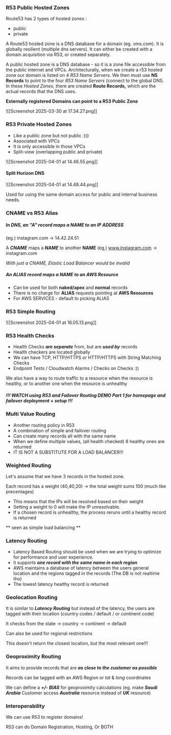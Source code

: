 
### R53 Public Hosted Zones

Route53 has 2 types of hosted zones : 
- public 
- private

A Route53 hosted zone is a DNS database for a domain (eg. vms.com). It is globally resilient (multiple dns servers). It can either be created with a domain acquisition via R53, or created separately.

A public hosted zone is a DNS database - so it is a zone file accessible from the public internet and VPCs.
Architecturally, when we create a r53 hosted zone our domain is listed on 4 *R53 Name Servers*. We then must use **NS Records** to point to the four *R53 Name Servers* (connect to the global DNS. In these *Hosted Zones*, there are created **Route Records,** which are the actual records that the DNS uses.

**Externally registered Domains can point to a R53 Public Zone**

![[Screenshot 2025-03-30 at 17.34.27.png]]

### R53 Private Hosted Zones

- Like a public zone but not public :)))
- Associated with VPCs
- It is only accessible in those VPCs
- Split-view (overlapping public and private)

![[Screenshot 2025-04-01 at 14.46.55.png]]

#### Split Horizon DNS

![[Screenshot 2025-04-01 at 14.48.44.png]]

Used for using the same domain access for public and internal business needs.


### CNAME vs R53 Alias

##### In DNS, an "A" record maps a **NAME** to an **IP ADDRESS**
(eg.) instagram.com -> 14.42.24.51

A ***CNAME*** maps a ***NAME*** to another **NAME**
(eg,) www.instagram.com -> instagram.com

*With just a CNAME, Elastic Load Balancer would be invalid*

##### An **ALIAS** record maps a **NAME** to an **AWS Resource**

- Can be used for both **naked/apex** and **normal** records
- There is no charge for **ALIAS** requests pointing at **AWS Resources**
- For AWS SERVICES - default to picking ALIAS


### R53 Simple Routing

![[Screenshot 2025-04-01 at 16.05.13.png]]

### R53 Health Checks

- Health Checks ***are separate*** from, but are ***used by*** records
- Health checkers are located globally
- We can have TCP, HTTP/HTTPS or HTTP/HTTPS with String Matching Checks
- Endpoint Tests / Cloudwatch Alarms / Checks on Checks :))

We also have a way to route traffic to a resource when the resource is healthy, or to another one when the resource is unhealthy
##### !!! WATCH using R53 and Failover Routing DEMO Part 1 for homepage and failover deployment + setup !!!


### Multi Value Routing

- Another routing policy in R53
- A combination of simple and failover routing
- Can create many records all with the same name
- When we define multiple values, (all health checked) 8 healthy ones are returned
- IT IS NOT A SUBSTITUTE FOR A LOAD BALANCER!!!

### Weighted Routing

Let's assume that we have 3 records in the hosted zone. 

Each record has a weight (40,40,20) -> the total weight sums 100 (much like precentages)

- This means that the IPs will be resolved based on their weight
- Setting a weight to 0 will make the IP unresolvable.
- If a chosen record is unhealthy, the process reruns until a healthy record is returned

** seen as simple load balancing ** 



### Latency Routing

- Latency Based Routing should be used when we are trying to optimize for performance and user experience.
- it supports ***one record with the same name in each region***
- AWS maintains a database of latency between the users general location and the regions tagged in the records (The DB is not realtime tho)
- The lowest latency healthy record is returned


### Geolocation Routing

It is similar to ***Latency Routing*** but instead of the latency, the users are tagged with their location (country codes / default / or continent code)

It checks from the state -> country -> continent -> default

Can also be used for regional restrictions

This doesn't return the closest location, but the most relevant one!!!


### Geoproximity Routing

It aims to provide records that are ***as close to the customer as possible***

Records can be tagged with an AWS Region or *lat* & *long* coordinates

We can define a ***+/- BIAS*** for geoproximity calculations (eg. make ***Saudi Arabia*** Customer access ***Australia*** resource instead of ***UK*** resource)


### Interoperability

We can use R53 to register domains!

R53 can do Domain Registration, Hosting, Or BOTH


